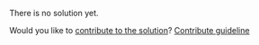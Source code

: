 
There is no solution yet.

Would you like to [contribute to the solution](https://github.com/BFEdev/BFE.dev-solutions/blob/main/question/principles-for-large-project_en.md)? [Contribute guideline](https://github.com/BFEdev/BFE.dev-solutions#how-to-contribute)
